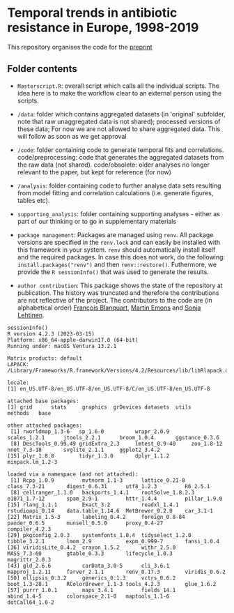 # Temporal trends in antibiotic resistance in Europe, 1998-2019

This repository organises the code for the [preprint](https://medrxiv.org/cgi/content/short/2023.09.27.23296241v1)

## Folder contents

- `Masterscript.R`: overall script which calls all the individual scripts. The idea here is to make the workflow clear to an external person using the scripts.

- `/data`: folder which contains aggregated datasets (in 'original' subfolder, note that raw unaggregated data is not shared); processed versions of these data; For now we are not allowed to share aggregated data. This will follow as soon as we get approval

- `/code`: folder containing code to generate temporal fits and correlations.
code/preprocessing: code that generates the aggregated datasets from the raw data (not shared).
code/obsolete: older analyses no longer relevant to the paper, but kept for reference (for now)

- `/analysis`: folder containing code to further analyse data sets resulting from model fitting and correlation calculations (i.e. generate figures, tables etc).

- `supporting_analysis`: folder containing supporting analyses - either as part of our thinking or to go in supplementary materials

- `package management`: Packages are managed using `renv`. All package versions are specified in the `renv.lock` and can easily be installed with this framework in your system. `renv` should automatically install itself and the required packages. In case this does not work, do the following: `install.packages("renv")` and then `renv::restore()`.
Futhermore, we provide the `R sessionInfo()` that was used to generate the results. 

- `author contribution`: This package shows the state of the repository at publication. The history was truncated and therefore the contributions are not reflective of the project. The contributors to the code are (in alphabetical order) [François Blanquart](https://sites.google.com/site/francoisblanquart/), [Martin Emons](https://www.mls.uzh.ch/en/research/robinson/groupmembers/martin-emons.html) and [Sonja Lehtinen](https://sites.google.com/view/sonjalehtinen).

```
sessionInfo()
R version 4.2.3 (2023-03-15)
Platform: x86_64-apple-darwin17.0 (64-bit)
Running under: macOS Ventura 13.2.1

Matrix products: default
LAPACK: /Library/Frameworks/R.framework/Versions/4.2/Resources/lib/libRlapack.dylib

locale:
[1] en_US.UTF-8/en_US.UTF-8/en_US.UTF-8/C/en_US.UTF-8/en_US.UTF-8

attached base packages:
[1] grid      stats     graphics  grDevices datasets  utils     methods   base     

other attached packages:
 [1] rworldmap_1.3-6   sp_1.6-0          wrapr_2.0.9       scales_1.2.1      jtools_2.2.1      broom_1.0.4       ggstance_0.3.6   
 [8] DescTools_0.99.49 gridExtra_2.3     lmtest_0.9-40     zoo_1.8-12        nnet_7.3-18       svglite_2.1.1     ggplot2_3.4.2    
[15] plyr_1.8.8        tidyr_1.3.0       dplyr_1.1.2       minpack.lm_1.2-3

loaded via a namespace (and not attached):
 [1] Rcpp_1.0.9         mvtnorm_1.1-3      lattice_0.21-8     class_7.3-21       digest_0.6.31      utf8_1.2.3         R6_2.5.1          
 [8] cellranger_1.1.0   backports_1.4.1    rootSolve_1.8.2.3  e1071_1.7-12       spam_2.9-1         httr_1.4.4         pillar_1.9.0      
[15] rlang_1.1.1        Exact_3.2          readxl_1.4.1       rstudioapi_0.14    data.table_1.14.6  MetBrewer_0.2.0    car_3.1-1         
[22] Matrix_1.5-3       labeling_0.4.2     foreign_0.8-84     pander_0.6.5       munsell_0.5.0      proxy_0.4-27       compiler_4.2.3    
[29] pkgconfig_2.0.3    systemfonts_1.0.4  tidyselect_1.2.0   tibble_3.2.1       lmom_2.9           expm_0.999-7       fansi_1.0.4       
[36] viridisLite_0.4.2  crayon_1.5.2       withr_2.5.0        MASS_7.3-60        gtable_0.3.3       lifecycle_1.0.3    magrittr_2.0.3    
[43] gld_2.6.6          carData_3.0-5      cli_3.6.1          mapproj_1.2.11     farver_2.1.1       renv_0.17.3        viridis_0.6.2     
[50] ellipsis_0.3.2     generics_0.1.3     vctrs_0.6.2        boot_1.3-28.1      RColorBrewer_1.1-3 tools_4.2.3        glue_1.6.2        
[57] purrr_1.0.1        maps_3.4.1         fields_14.1        abind_1.4-5        colorspace_2.1-0   maptools_1.1-6     dotCall64_1.0-2
```
